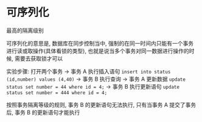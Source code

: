 # 可序列化

最高的隔离级别

可序列化的意思是, 数据库在同步控制当中, 强制的在同一时间内只能有一个事务进行读或取操作(具体看锁的类型), 也就是说当多个事务对同一数据进行操作的时候, 需要去获取锁才可以

实验步骤: 打开两个事务 -> 事务 A 执行插入语句 ```insert into status (id,number) values (4,40)``` -> 事务 B 执行查询 -> 事务 A 更新数据 ```update status set number = 44 where id = 4;``` -> 事务 B 执行更新语句 ```update status set number = 444 where id = 4;```

按照事务隔离等级的规则, 事务 B 的更新语句无法执行, 只有当事务 A 提交了事务后, 事务 B 的更新语句才能执行
